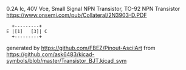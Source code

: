 0.2A Ic, 40V Vce, Small Signal NPN Transistor, TO-92
NPN Transistor
https://www.onsemi.com/pub/Collateral/2N3903-D.PDF


	  +---------+
	E |[1]   [3]| C
	  +---------+


generated by https://github.com/FBEZ/Pinout-AsciiArt from https://github.com/ask6483/kicad-symbols/blob/master/Transistor_BJT.kicad_sym